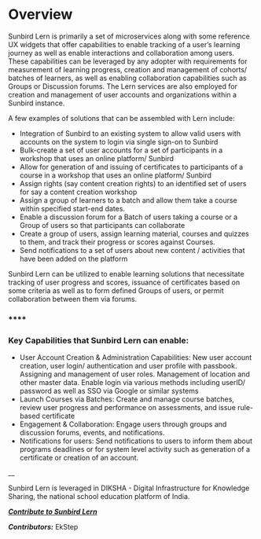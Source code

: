 # Overview

Sunbird Lern is primarily a set of microservices along with some reference UX widgets that offer capabilities to enable tracking of a user’s learning journey as well as enable interactions and collaboration among users. These capabilities can be leveraged by any adopter with requirements for measurement of learning progress, creation and management of cohorts/ batches of learners, as well as enabling collaboration capabilities such as Groups or Discussion forums. The Lern services are also employed for creation and management of user accounts and organizations within a Sunbird instance.

A few examples of solutions that can be assembled with Lern include:

* Integration of Sunbird to an existing system to allow valid users with accounts on the system to login via single sign-on to Sunbird
* Bulk-create a set of user accounts for a set of participants in a workshop that uses an online platform/ Sunbird
* Allow for generation of and issuing of certificates to participants of a course in a workshop that uses an online platform/ Sunbird
* Assign rights (say content creation rights) to an identified set of users for say a content creation workshop
* Assign a group of learners to a batch and allow them take a course within specified start-end dates.
* Enable a discussion forum for a Batch of users taking a course or a Group of users so that participants can collaborate
* Create a group of users, assign learning material, courses and quizzes to them, and track their progress or scores against Courses.
*   Send notifications to a set of users about new content / activities that have been added on the platform



Sunbird Lern can be utilized to enable learning solutions that necessitate tracking of user progress and scores, issuance of certificates based on some criteria as well as to form defined Groups of users, or permit collaboration between them via forums.

### \*\*\*\*

### **Key Capabilities that Sunbird Lern can enable:**

* User Account Creation & Administration Capabilities: New user account creation, user login/ authentication and user profile with passbook. Assigning and management of user roles. Management of location and other master data. Enable login via various methods including userID/ password as well as SSO via Google or similar systems
* Launch Courses via Batches: Create and manage course batches, review user progress and performance on assessments, and issue rule-based certificate
* Engagement & Collaboration: Engage users through groups and discussion forums, events, and notifications.
* Notifications for users: Send notifications to users to inform them about programs deadlines or for system level activity such as generation of a certificate or creation of an account.

\_\_

Sunbird Lern is leveraged in DIKSHA - Digital Infrastructure for Knowledge Sharing, the national school education platform of India.

[_**Contribute to Sunbird Lern**_](https://github.com/orgs/Sunbird-Lern/discussions/15)



_**Contributors:**_ EkStep
